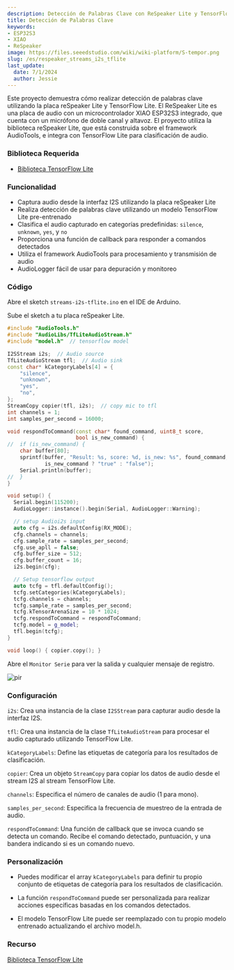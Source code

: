 ```yaml
---
description: Detección de Palabras Clave con ReSpeaker Lite y TensorFlow Lite
title: Detección de Palabras Clave
keywords:
- ESP32S3
- XIAO
- ReSpeaker
image: https://files.seeedstudio.com/wiki/wiki-platform/S-tempor.png
slug: /es/respeaker_streams_i2s_tflite
last_update:
  date: 7/1/2024
  author: Jessie
---
```



Este proyecto demuestra cómo realizar detección de palabras clave utilizando la placa reSpeaker Lite y TensorFlow Lite. El ReSpeaker Lite es una placa de audio con un microcontrolador XIAO ESP32S3 integrado, que cuenta con un micrófono de doble canal y altavoz. El proyecto utiliza la biblioteca reSpeaker Lite, que está construida sobre el framework AudioTools, e integra con TensorFlow Lite para clasificación de audio.


### Biblioteca Requerida

* [Biblioteca TensorFlow Lite](https://github.com/limengdu/tflite-micro-reSpeaker-Lite-arduino-examples)


### Funcionalidad

* Captura audio desde la interfaz I2S utilizando la placa reSpeaker Lite
* Realiza detección de palabras clave utilizando un modelo TensorFlow Lite pre-entrenado
* Clasifica el audio capturado en categorías predefinidas: `silence`, `unknown`, `yes`, y `no`
* Proporciona una función de callback para responder a comandos detectados
* Utiliza el framework AudioTools para procesamiento y transmisión de audio
* AudioLogger fácil de usar para depuración y monitoreo


### Código

Abre el sketch `streams-i2s-tflite.ino` en el IDE de Arduino.


Sube el sketch a tu placa reSpeaker Lite.

```cpp
#include "AudioTools.h"
#include "AudioLibs/TfLiteAudioStream.h"
#include "model.h"  // tensorflow model

I2SStream i2s;  // Audio source
TfLiteAudioStream tfl;  // Audio sink
const char* kCategoryLabels[4] = {
    "silence",
    "unknown",
    "yes",
    "no",
};
StreamCopy copier(tfl, i2s);  // copy mic to tfl
int channels = 1;
int samples_per_second = 16000;

void respondToCommand(const char* found_command, uint8_t score,
                      bool is_new_command) {
//  if (is_new_command) {
    char buffer[80];
    sprintf(buffer, "Result: %s, score: %d, is_new: %s", found_command, score,
            is_new_command ? "true" : "false");
    Serial.println(buffer);
//  }
}

void setup() {
  Serial.begin(115200);
  AudioLogger::instance().begin(Serial, AudioLogger::Warning);

  // setup Audioi2s input
  auto cfg = i2s.defaultConfig(RX_MODE);
  cfg.channels = channels;
  cfg.sample_rate = samples_per_second;
  cfg.use_apll = false;
  cfg.buffer_size = 512;
  cfg.buffer_count = 16;
  i2s.begin(cfg);

  // Setup tensorflow output
  auto tcfg = tfl.defaultConfig();
  tcfg.setCategories(kCategoryLabels);
  tcfg.channels = channels;
  tcfg.sample_rate = samples_per_second;
  tcfg.kTensorArenaSize = 10 * 1024;
  tcfg.respondToCommand = respondToCommand;
  tcfg.model = g_model;
  tfl.begin(tcfg);
}

void loop() { copier.copy(); }
```

Abre el `Monitor Serie` para ver la salida y cualquier mensaje de registro.

<p style={{textAlign: 'center'}}><img src="https://files.seeedstudio.com/wiki/SenseCAP/respeaker/yes_or_no.png" alt="pir" width={800} height="auto" /></p>


### Configuración

`i2s`: Crea una instancia de la clase `I2SStream` para capturar audio desde la interfaz I2S.

`tfl`: Crea una instancia de la clase `TfLiteAudioStream` para procesar el audio capturado utilizando TensorFlow Lite.

`kCategoryLabels`: Define las etiquetas de categoría para los resultados de clasificación.

`copier`: Crea un objeto `StreamCopy` para copiar los datos de audio desde el stream I2S al stream TensorFlow Lite.

`channels`: Especifica el número de canales de audio (1 para mono).

`samples_per_second`: Especifica la frecuencia de muestreo de la entrada de audio.

`respondToCommand`: Una función de callback que se invoca cuando se detecta un comando. Recibe el comando detectado, puntuación, y una bandera indicando si es un comando nuevo.


### Personalización

* Puedes modificar el array `kCategoryLabels` para definir tu propio conjunto de etiquetas de categoría para los resultados de clasificación.

* La función `respondToCommand` puede ser personalizada para realizar acciones específicas basadas en los comandos detectados.

* El modelo TensorFlow Lite puede ser reemplazado con tu propio modelo entrenado actualizando el archivo model.h.


### Recurso

[Biblioteca TensorFlow Lite](https://github.com/limengdu/reSpeaker_Lite-Arduino-Library/tree/main/examples/streams-i2s-tflite)